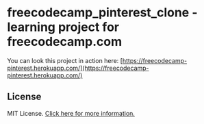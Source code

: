 # freecodecamp_pinterest_clone - learning project for freecodecamp.com

You can look this project in action here:
[https://freecodecamp-pinterest.herokuapp.com/](https://freecodecamp-pinterest.herokuapp.com/)

## License

MIT License. [Click here for more information.](LICENSE.md)
